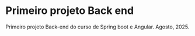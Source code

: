 # Primeiro projeto Back end
Primeiro projeto Back-end do curso de Spring boot e Angular. Agosto, 2025.
